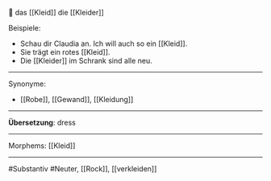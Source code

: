 🔴 das [[Kleid]]
die [[Kleider]]

Beispiele:
- Schau dir Claudia an. Ich will auch so ein [[Kleid]].  
- Sie trägt ein rotes [[Kleid]].
- Die [[Kleider]] im Schrank sind alle neu.

---
Synonyme:
- [[Robe]], [[Gewand]], [[Kleidung]]

---
**Übersetzung**: dress

---
Morphems:
[[Kleid]]

---
#Substantiv #Neuter, [[Rock]], [[verkleiden]]